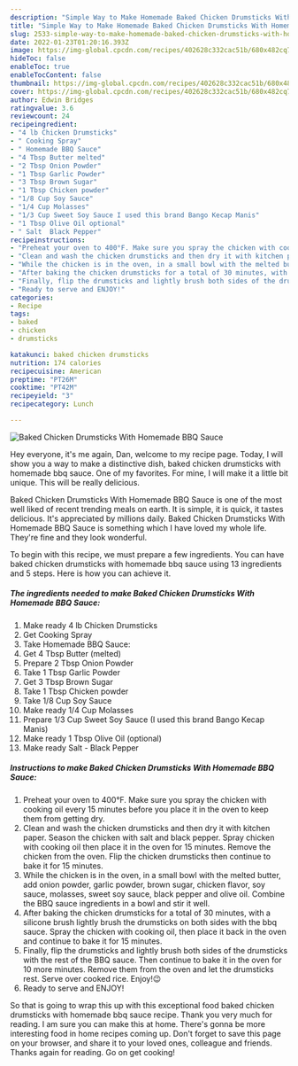 ```yaml
---
description: "Simple Way to Make Homemade Baked Chicken Drumsticks With Homemade BBQ Sauce"
title: "Simple Way to Make Homemade Baked Chicken Drumsticks With Homemade BBQ Sauce"
slug: 2533-simple-way-to-make-homemade-baked-chicken-drumsticks-with-homemade-bbq-sauce
date: 2022-01-23T01:20:16.393Z
image: https://img-global.cpcdn.com/recipes/402628c332cac51b/680x482cq70/baked-chicken-drumsticks-with-homemade-bbq-sauce-recipe-main-photo.jpg
hideToc: false
enableToc: true
enableTocContent: false
thumbnail: https://img-global.cpcdn.com/recipes/402628c332cac51b/680x482cq70/baked-chicken-drumsticks-with-homemade-bbq-sauce-recipe-main-photo.jpg
cover: https://img-global.cpcdn.com/recipes/402628c332cac51b/680x482cq70/baked-chicken-drumsticks-with-homemade-bbq-sauce-recipe-main-photo.jpg
author: Edwin Bridges
ratingvalue: 3.6
reviewcount: 24
recipeingredient:
- "4 lb Chicken Drumsticks"
- " Cooking Spray"
- " Homemade BBQ Sauce"
- "4 Tbsp Butter melted"
- "2 Tbsp Onion Powder"
- "1 Tbsp Garlic Powder"
- "3 Tbsp Brown Sugar"
- "1 Tbsp Chicken powder"
- "1/8 Cup Soy Sauce"
- "1/4 Cup Molasses"
- "1/3 Cup Sweet Soy Sauce I used this brand Bango Kecap Manis"
- "1 Tbsp Olive Oil optional"
- " Salt  Black Pepper"
recipeinstructions:
- "Preheat your oven to 400°F. Make sure you spray the chicken with cooking oil every 15 minutes before you place it in the oven to keep them from getting dry."
- "Clean and wash the chicken drumsticks and then dry it with kitchen paper. Season the chicken with salt and black pepper. Spray chicken with cooking oil then place it in the oven for 15 minutes. Remove the chicken from the oven. Flip the chicken drumsticks then continue to bake it for 15 minutes."
- "While the chicken is in the oven, in a small bowl with the melted butter, add onion powder, garlic powder, brown sugar, chicken flavor, soy sauce, molasses, sweet soy sauce, black pepper and olive oil. Combine the BBQ sauce ingredients in a bowl and stir it well."
- "After baking the chicken drumsticks for a total of 30 minutes, with a silicone brush lightly brush the drumsticks on both sides with the bbq sauce. Spray the chicken with cooking oil, then place it back in the oven and continue to bake it for 15 minutes."
- "Finally, flip the drumsticks and lightly brush both sides of the drumsticks with the rest of the BBQ sauce. Then continue to bake it in the oven for 10 more minutes. Remove them from the oven and let the drumsticks rest. Serve over cooked rice. Enjoy!😉"
- "Ready to serve and ENJOY!"
categories:
- Recipe
tags:
- baked
- chicken
- drumsticks

katakunci: baked chicken drumsticks 
nutrition: 174 calories
recipecuisine: American
preptime: "PT26M"
cooktime: "PT42M"
recipeyield: "3"
recipecategory: Lunch

---
```



![Baked Chicken Drumsticks With Homemade BBQ Sauce](https://img-global.cpcdn.com/recipes/402628c332cac51b/680x482cq70/baked-chicken-drumsticks-with-homemade-bbq-sauce-recipe-main-photo.jpg)

Hey everyone, it's me again, Dan, welcome to my recipe page. Today, I will show you a way to make a distinctive dish, baked chicken drumsticks with homemade bbq sauce. One of my favorites. For mine, I will make it a little bit unique. This will be really delicious.

Baked Chicken Drumsticks With Homemade BBQ Sauce is one of the most well liked of recent trending meals on earth. It is simple, it is quick, it tastes delicious. It's appreciated by millions daily. Baked Chicken Drumsticks With Homemade BBQ Sauce is something which I have loved my whole life. They're fine and they look wonderful.




To begin with this recipe, we must prepare a few ingredients. You can have baked chicken drumsticks with homemade bbq sauce using 13 ingredients and 5 steps. Here is how you can achieve it.

<!--inarticleads1-->

##### The ingredients needed to make Baked Chicken Drumsticks With Homemade BBQ Sauce:

1. Make ready 4 lb Chicken Drumsticks
1. Get  Cooking Spray
1. Take  Homemade BBQ Sauce:
1. Get 4 Tbsp Butter (melted)
1. Prepare 2 Tbsp Onion Powder
1. Take 1 Tbsp Garlic Powder
1. Get 3 Tbsp Brown Sugar
1. Take 1 Tbsp Chicken powder
1. Take 1/8 Cup Soy Sauce
1. Make ready 1/4 Cup Molasses
1. Prepare 1/3 Cup Sweet Soy Sauce (I used this brand Bango Kecap Manis)
1. Make ready 1 Tbsp Olive Oil (optional)
1. Make ready  Salt - Black Pepper




<!--inarticleads2-->

##### Instructions to make Baked Chicken Drumsticks With Homemade BBQ Sauce:

1. Preheat your oven to 400°F. Make sure you spray the chicken with cooking oil every 15 minutes before you place it in the oven to keep them from getting dry.
1. Clean and wash the chicken drumsticks and then dry it with kitchen paper. Season the chicken with salt and black pepper. Spray chicken with cooking oil then place it in the oven for 15 minutes. Remove the chicken from the oven. Flip the chicken drumsticks then continue to bake it for 15 minutes.
1. While the chicken is in the oven, in a small bowl with the melted butter, add onion powder, garlic powder, brown sugar, chicken flavor, soy sauce, molasses, sweet soy sauce, black pepper and olive oil. Combine the BBQ sauce ingredients in a bowl and stir it well.
1. After baking the chicken drumsticks for a total of 30 minutes, with a silicone brush lightly brush the drumsticks on both sides with the bbq sauce. Spray the chicken with cooking oil, then place it back in the oven and continue to bake it for 15 minutes.
1. Finally, flip the drumsticks and lightly brush both sides of the drumsticks with the rest of the BBQ sauce. Then continue to bake it in the oven for 10 more minutes. Remove them from the oven and let the drumsticks rest. Serve over cooked rice. Enjoy!😉
1. Ready to serve and ENJOY!



So that is going to wrap this up with this exceptional food baked chicken drumsticks with homemade bbq sauce recipe. Thank you very much for reading. I am sure you can make this at home. There's gonna be more interesting food in home recipes coming up. Don't forget to save this page on your browser, and share it to your loved ones, colleague and friends. Thanks again for reading. Go on get cooking!
